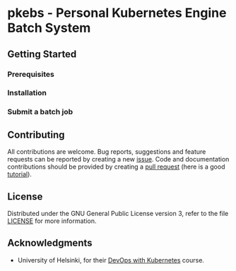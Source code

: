 # pkebs - Personal Kubernetes Engine Batch System

## Getting Started

### Prerequisites

### Installation

### Submit a batch job

## Contributing

All contributions are welcome. Bug reports, suggestions and feature
requests can be reported by creating a new
[issue](https://github.com/ptrktn/pkebs/issues). Code and
documentation contributions should be provided by creating a [pull
request](https://github.com/ptrktn/pkebs/pulls) (here is a good
[tutorial](https://www.dataschool.io/how-to-contribute-on-github/)).

## License

Distributed under the GNU General Public License version 3, refer to
the file [LICENSE](https://github.com/ptrktn/pkebs/blob/main/LICENSE)
for more information.

## Acknowledgments

* University of Helsinki, for their [DevOps with Kubernetes](https://devopswithkubernetes.com/) course.
